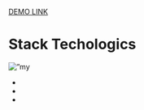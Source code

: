 [DEMO LINK](https://deniskakaka.github.io/js_2048_game/)

<h1>Stack Techologics</h1>
<img width=”200" height=”200" src=”https://user-images.githubusercontent.com/75753187/123358567-aac7b900-d539-11eb-8275-0b380264bb4c.png" alt=”my banner”>
<ul>
  <li>
  <a href="https://developer.mozilla.org/en-US/docs/Web/JavaScript"></a>
  </li>
  <li></li>
  <li></li>
</ul>
